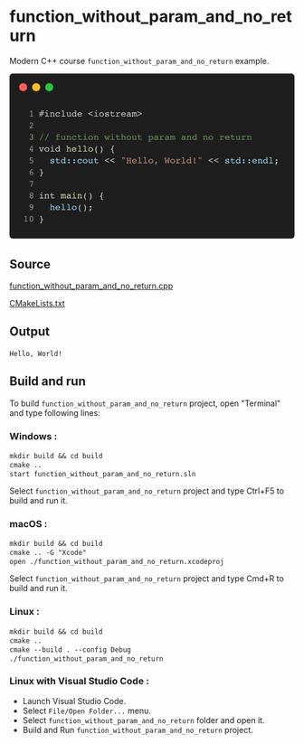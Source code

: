 # function_without_param_and_no_return

Modern C++ course `function_without_param_and_no_return` example.

![function_without_param_and_no_return](../../../../docs/pictures/language_basics/function_without_param_and_no_return.png)

## Source

[function_without_param_and_no_return.cpp](function_without_param_and_no_return.cpp)

[CMakeLists.txt](CMakeLists.txt)

## Output

```
Hello, World!
```

## Build and run

To build `function_without_param_and_no_return` project, open "Terminal" and type following lines:

### Windows :

``` shell
mkdir build && cd build
cmake .. 
start function_without_param_and_no_return.sln
```

Select `function_without_param_and_no_return` project and type Ctrl+F5 to build and run it.

### macOS :

``` shell
mkdir build && cd build
cmake .. -G "Xcode"
open ./function_without_param_and_no_return.xcodeproj
```

Select `function_without_param_and_no_return` project and type Cmd+R to build and run it.

### Linux :

``` shell
mkdir build && cd build
cmake .. 
cmake --build . --config Debug
./function_without_param_and_no_return
```

### Linux with Visual Studio Code :

* Launch Visual Studio Code.
* Select `File/Open Folder...` menu.
* Select `function_without_param_and_no_return` folder and open it.
* Build and Run `function_without_param_and_no_return` project.
